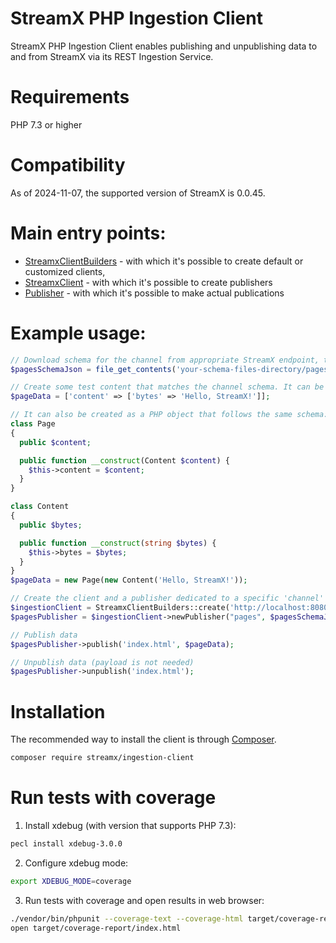 # StreamX PHP Ingestion Client

StreamX PHP Ingestion Client enables publishing and unpublishing data to and from StreamX via its
REST Ingestion Service.

# Requirements
PHP 7.3 or higher

# Compatibility
As of 2024-11-07, the supported version of StreamX is 0.0.45.

# Main entry points:

- [StreamxClientBuilders](src/Builders/StreamxClientBuilders.php) - with which it's possible to
  create default or customized clients,
- [StreamxClient](src/StreamxClient.php) - with which it's possible to create publishers
- [Publisher](src/Publisher/Publisher.php) - with which it's possible to make actual publications

# Example usage:

```php
// Download schema for the channel from appropriate StreamX endpoint, then save it to a local file. Load it into a string:
$pagesSchemaJson = file_get_contents('your-schema-files-directory/pages-schema.avsc');

// Create some test content that matches the channel schema. It can be created as an associative array:
$pageData = ['content' => ['bytes' => 'Hello, StreamX!']];

// It can also be created as a PHP object that follows the same schema:
class Page
{
  public $content;

  public function __construct(Content $content) {
    $this->content = $content;
  }
}

class Content
{
  public $bytes;

  public function __construct(string $bytes) {
    $this->bytes = $bytes;
  }
}
$pageData = new Page(new Content('Hello, StreamX!'));

// Create the client and a publisher dedicated to a specific 'channel'
$ingestionClient = StreamxClientBuilders::create('http://localhost:8080')->build();
$pagesPublisher = $ingestionClient->newPublisher("pages", $pagesSchemaJson);

// Publish data
$pagesPublisher->publish('index.html', $pageData);

// Unpublish data (payload is not needed)
$pagesPublisher->unpublish('index.html');

```

# Installation

The recommended way to install the client is through
[Composer](https://getcomposer.org/).

```bash
composer require streamx/ingestion-client
```

# Run tests with coverage

1. Install xdebug (with version that supports PHP 7.3):
```bash
pecl install xdebug-3.0.0
```

2. Configure xdebug mode:
```bash
export XDEBUG_MODE=coverage
```

3. Run tests with coverage and open results in web browser:
```bash
./vendor/bin/phpunit --coverage-text --coverage-html target/coverage-report
open target/coverage-report/index.html
```